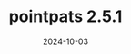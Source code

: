 ---
title: pointpats 2.5.1
date: 2024-10-03
description: pointpats 2.5.1 released.
type: news
month: "10.03"
year: "2024"
link: "https://github.com/pysal/pointpats/releases/tag/v2.5.1"
---